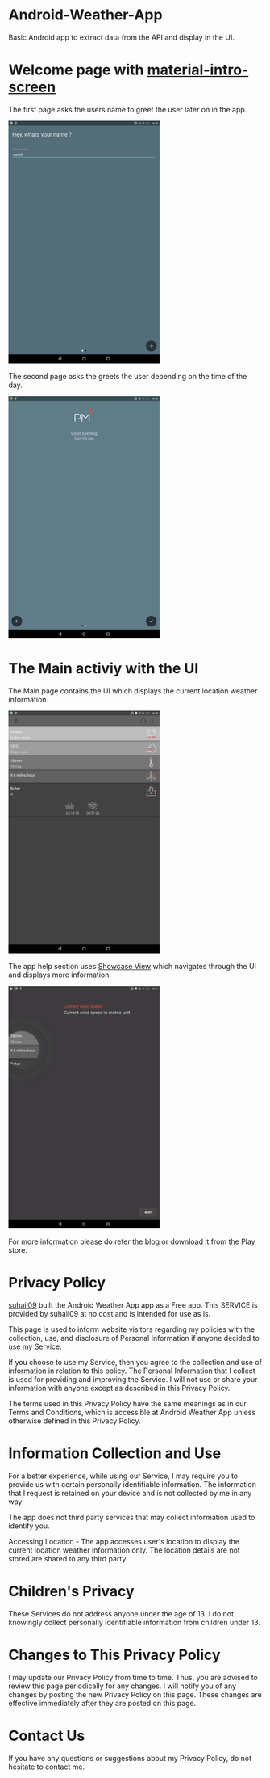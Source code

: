 # Android-Weather-App
Basic Android app to extract data from the API and display in the UI.

# Welcome page with <a href="https://github.com/TangoAgency/material-intro-screen">material-intro-screen</a>
The first page asks the users name to greet the user later on in the app.

<img src="images/Welcome1.jpeg" width=300>

The second page asks the greets the user depending on the time of the day.

<img src="images/Welcome2.jpeg" width=300>

# The Main activiy with the UI
The Main page contains the UI which displays the current location weather information.

<img src="images/App.jpeg" width=300>

The app help section uses <a href="https://github.com/amlcurran/ShowcaseView">Showcase View</a> which navigates through the UI and displays more information.

<img src="images/ShowcaseView.jpeg" width=300>

For more information please do refer the <a href="https://medium.com/@sasude9/basic-android-weather-app-6a7c0855caf4">blog</a> or <a href="https://play.google.com/store/apps/details?id=com.mobileapp.suhailparvez.weather">download it</a> from the Play store.

# Privacy Policy

<a href="https://github.com/suhail09">suhail09</a> built the Android Weather App app as a Free app. This SERVICE is provided by suhail09 at no cost and is intended for use as is.

This page is used to inform website visitors regarding my policies with the collection, use, and disclosure of Personal Information if anyone decided to use my Service.

If you choose to use my Service, then you agree to the collection and use of information in relation to this policy. The Personal Information that I collect is used for providing and improving the Service. I will not use or share your information with anyone except as described in this Privacy Policy.

The terms used in this Privacy Policy have the same meanings as in our Terms and Conditions, which is accessible at Android Weather App unless otherwise defined in this Privacy Policy.

# Information Collection and Use

For a better experience, while using our Service, I may require you to provide us with certain personally identifiable information. The information that I request is retained on your device and is not collected by me in any way

The app does not third party services that may collect information used to identify you.

Accessing Location - The app accesses user's location to display the current location weather information only. The location details are not stored are shared to any third party.

# Children's Privacy

These Services do not address anyone under the age of 13. I do not knowingly collect personally identifiable information from children under 13. 

# Changes to This Privacy Policy

I may update our Privacy Policy from time to time. Thus, you are advised to review this page periodically for any changes. I will notify you of any changes by posting the new Privacy Policy on this page. These changes are effective immediately after they are posted on this page.

# Contact Us

If you have any questions or suggestions about my Privacy Policy, do not hesitate to contact me.

